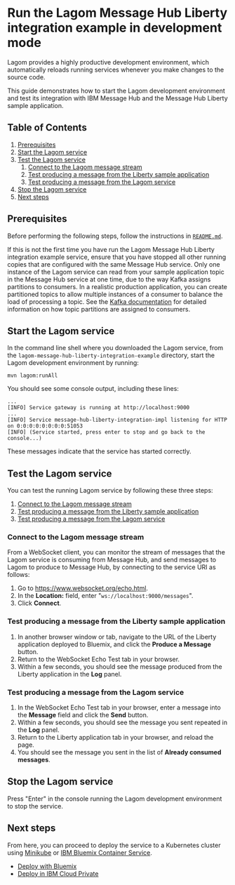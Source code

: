 # Run the Lagom Message Hub Liberty integration example in development mode

Lagom provides a highly productive development environment, which automatically reloads running services whenever you make changes to the source code.

This guide demonstrates how to start the Lagom development environment and test its integration with IBM Message Hub and the Message Hub Liberty sample application.

## Table of Contents

1.  [Prerequisites](#prerequisites)
2.  [Start the Lagom service](#start-the-lagom-service)
3.  [Test the Lagom service](#test-the-lagom-service)
    1.  [Connect to the Lagom message stream](#connect-to-the-lagom-message-stream)
    2.  [Test producing a message from the Liberty sample application](#test-producing-a-message-from-the-liberty-sample-application)
    3.  [Test producing a message from the Lagom service](#test-producing-a-message-from-the-lagom-service)
4.  [Stop the Lagom service](#stop-the-lagom-service)
5.  [Next steps](#next-steps)

## Prerequisites

Before performing the following steps, follow the instructions in [`README.md`](../README.md).

If this is not the first time you have run the Lagom Message Hub Liberty integration example service, ensure that you have stopped all other running copies that are configured with the same Message Hub service. Only one instance of the Lagom service can read from your sample application topic in the Message Hub service at one time, due to the way Kafka assigns partitions to consumers. In a realistic production application, you can create partitioned topics to allow multiple instances of a consumer to balance the load of processing a topic. See the [Kafka documentation](http://kafka.apache.org/documentation/) for detailed information on how topic partitions are assigned to consumers.

## Start the Lagom service

In the command line shell where you downloaded the Lagom service, from the `lagom-message-hub-liberty-integration-example` directory, start the Lagom development environment by running:

```
mvn lagom:runAll
```

You should see some console output, including these lines:

```
...
[INFO] Service gateway is running at http://localhost:9000
...
[INFO] Service message-hub-liberty-integration-impl listening for HTTP on 0:0:0:0:0:0:0:0:51053
[INFO] (Service started, press enter to stop and go back to the console...)
```

These messages indicate that the service has started correctly.

## Test the Lagom service

You can test the running Lagom service by following these three steps:

1.  [Connect to the Lagom message stream](#connect-to-the-lagom-message-stream)
2.  [Test producing a message from the Liberty sample application](#test-producing-a-message-from-the-liberty-sample-application)
3.  [Test producing a message from the Lagom service](#test-producing-a-message-from-the-lagom-service)

### Connect to the Lagom message stream

From a WebSocket client, you can monitor the stream of messages that the Lagom service is consuming from Message Hub, and send messages to Lagom to produce to Message Hub, by connecting to the service URI as follows:

1.  Go to https://www.websocket.org/echo.html.
2.  In the **Location:** field, enter "`ws://localhost:9000/messages`".
3.  Click **Connect**.

### Test producing a message from the Liberty sample application

1.  In another browser window or tab, navigate to the URL of the Liberty application deployed to Bluemix, and click the **Produce a Message** button.
2.  Return to the WebSocket Echo Test tab in your browser.
3.  Within a few seconds, you should see the message produced from the Liberty application in the **Log** panel.

### Test producing a message from the Lagom service

1.  In the WebSocket Echo Test tab in your browser, enter a message into the **Message** field and click the **Send** button.
2.  Within a few seconds, you should see the message you sent repeated in the **Log** panel.
3.  Return to the Liberty application tab in your browser, and reload the page.
4.  You should see the message you sent in the list of **Already consumed messages**.

## Stop the Lagom service

Press "Enter" in the console running the Lagom development environment to stop the service.

## Next steps

From here, you can proceed to deploy the service to a Kubernetes cluster using [Minikube](https://kubernetes.io/docs/getting-started-guides/minikube/) or [IBM Bluemix Container Service](https://www.ibm.com/cloud-computing/bluemix/containers).

- [Deploy with Bluemix](deploy-with-bluemix.md)
- [Deploy in IBM Cloud Private](deploy-icp.md)
